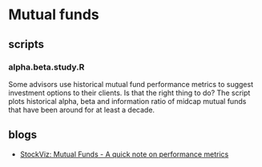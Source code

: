 # Mutual funds

## scripts
### alpha.beta.study.R
Some advisors use historical mutual fund performance metrics to suggest investment options to their clients. Is that the right thing to do? The script plots historical alpha, beta and information ratio of midcap mutual funds that have been around for at least a decade.

## blogs
* [StockViz: Mutual Funds - A quick note on performance metrics](https://stockviz.biz/index.php/2018/10/09/mutual-funds-a-quick-note-on-performance-metrics/)
